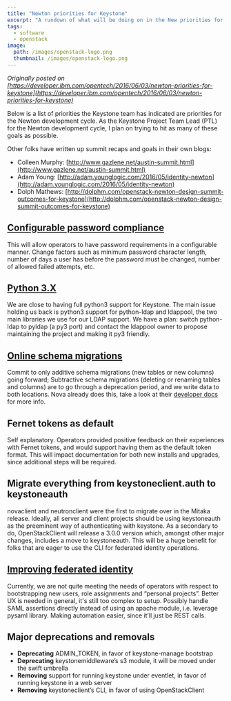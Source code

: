 ```yaml
---
title: "Newton priorities for Keystone"
excerpt: "A rundown of what will be doing on in the New priorities for Keystone"
tags: 
  - software
  - openstack
image:
  path: /images/openstack-logo.png
  thumbnail: /images/openstack-logo.png
---
```


_Originally posted on [https://developer.ibm.com/opentech/2016/06/03/newton-priorities-for-keystone](https://developer.ibm.com/opentech/2016/06/03/newton-priorities-for-keystone)_

Below is a list of priorities the Keystone team has indicated are priorities for the Newton development cycle. As the Keystone Project Team Lead (PTL) for the Newton development cycle, I plan on trying to hit as many of these goals as possible.

Other folks have written up summit recaps and goals in their own blogs:

* Colleen Murphy: [http://www.gazlene.net/austin-summit.html](http://www.gazlene.net/austin-summit.html)
* Adam Young: [http://adam.younglogic.com/2016/05/identity-newton](http://adam.younglogic.com/2016/05/identity-newton)
* Dolph Mathews: [http://dolphm.com/openstack-newton-design-summit-outcomes-for-keystone](http://dolphm.com/openstack-newton-design-summit-outcomes-for-keystone)

## [Configurable password compliance](http://specs.openstack.org/openstack/keystone-specs/specs/keystone/newton/pci-dss.html)

This will allow operators to have password requirements in a configurable manner. Change factors such as minimum password character length, number of days a user has before the password must be changed, number of allowed failed attempts, etc. 

## [Python 3.X](http://specs.openstack.org/openstack/keystone-specs/specs/keystone/ongoing/python3.html)

We are close to having full python3 support for Keystone. The main issue holding us back is python3 support for python-ldap and ldappool, the two main libraries we use for our LDAP support. We have a plan: switch python-ldap to pyldap (a py3 port) and contact the ldappool owner to propose maintaining the project and making it py3 friendly.

## [Online schema migrations](http://specs.openstack.org/openstack/keystone-specs/specs/keystone/backlog/online-schema-migration.html)

Commit to only additive schema migrations (new tables or new columns) going forward; Subtractive schema migrations (deleting or renaming tables and columns) are to go through a deprecation period, and we write data to both locations. Nova already does this, take a look at their [developer docs](http://docs.openstack.org/developer/nova/upgrade.html#migration-policy) for more info. 

## Fernet tokens as default

Self explanatory. Operators provided positive feedback on their experiences with Fernet tokens, and would support having them as the default token format. This will impact documentation for both new installs and upgrades, since additional steps will be required.

## Migrate everything from keystoneclient.auth to keystoneauth

novaclient and neutronclient were the first to migrate over in the Mitaka release. Ideally, all server and client projects should be using keystoneauth as the preeminent way of authenticating with keystone. As a secondary to do, OpenStackClient will release a 3.0.0 version which, amongst other major changes, includes a move to keystoneauth. This will be a huge benefit for folks that are eager to use the CLI for federated identity operations.

## [Improving federated identity](https://review.openstack.org/#/c/324055)

Currently, we are not quite meeting the needs of operators with respect to bootstrapping new users, role assignments and “personal projects”. Better UX is needed in general, it's still too complex to setup. Possibly handle SAML assertions directly instead of using an apache module, i.e. leverage pysaml library. Making automation easier, since it’ll just be REST calls.

## Major deprecations and removals

* **Deprecating** ADMIN_TOKEN, in favor of keystone-manage bootstrap
* **Deprecating** keystonemiddleware’s s3 module, it will be moved under the swift umbrella
* **Removing** support for running keystone under eventlet, in favor of running keystone in a web server
* **Removing** keystoneclient’s CLI, in favor of using OpenStackClient
